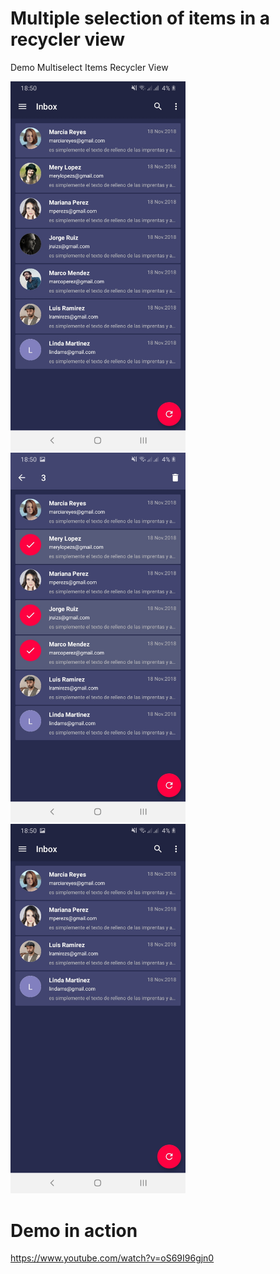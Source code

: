 # Multiple selection of items in a recycler view

Demo Multiselect Items Recycler View

<img src="demo1.jpg" alt="screenshot" width="280"/> 
<img src="demo2.jpg" alt="screenshot" width="280"/> 
<img src="demo3.jpg" alt="screenshot" width="280"/> 

# Demo in action
https://www.youtube.com/watch?v=oS69I96gjn0



